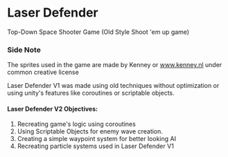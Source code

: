 # Laser Defender
Top-Down Space Shooter Game (Old Style Shoot 'em up game)

### Side Note
The sprites used in the game are made by Kenney or www.kenney.nl under common creative license

Laser Defender V1 was made using old techniques without optimization or using unity's features like coroutines or scriptable objects.

#### Laser Defender V2 Objectives:
  1. Recreating game's logic using coroutines
  2. Using Scriptable Objects for enemy wave creation.
  3. Creating a simple waypoint system for better looking AI
  4. Recreating particle systems used in Laser Defender V1
  
